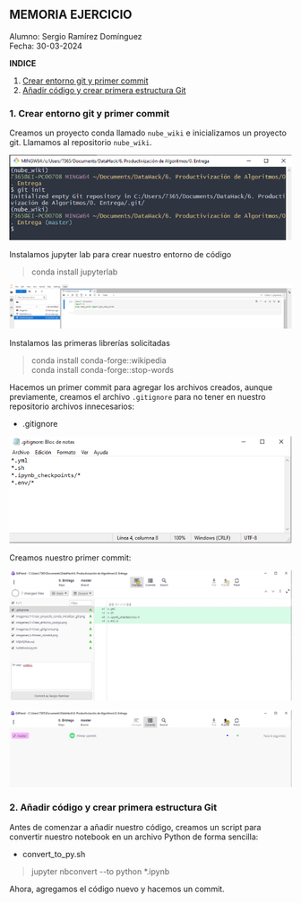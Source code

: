 ## MEMORIA EJERCICIO

Alumno: Sergio Ramírez Domínguez<br>
Fecha: 30-03-2024

**INDICE**
1. [Crear entorno git y primer commit](#id1)
2. [Añadir código y crear primera estructura Git](#id2)

### 1. Crear entorno git y primer commit <a name="id1"></a>

Creamos un proyecto conda llamado `nube_wiki` e inicializamos un proyecto git. Llamamos al repositorio `nube_wiki`.

!["Crear proyecto conda e inicializar Git"](imagenes/1-Crear_proyecto_conda_inicializar_git.png)

Instalamos jupyter lab para crear nuestro entorno de código

> conda install jupyterlab

!["Crear entorno código"](imagenes/2-Crear_entorno_codigo.png)

Instalamos las primeras librerías solicitadas

> conda install conda-forge::wikipedia <br>
> conda install conda-forge::stop-words

Hacemos un primer commit para agregar los archivos creados, aunque previamente, creamos el archivo `.gitignore` para no tener en nuestro repositorio archivos innecesarios:

* .gitignore

!["Crear gitignore"](imagenes/3-Crear_gitignore.png)

Creamos nuestro primer commit:

!["Primer commit"](imagenes/4-Primer_commit.png)

!["Commit realizado"](imagenes/5-Commit_realizado.png)

### 2. Añadir código y crear primera estructura Git <a name="id2"></a>

Antes de comenzar a añadir nuestro código, creamos un script para convertir nuestro notebook en un archivo Python de forma sencilla:

* convert_to_py.sh

> jupyter nbconvert --to python *.ipynb

Ahora, agregamos el código nuevo y hacemos un commit.

